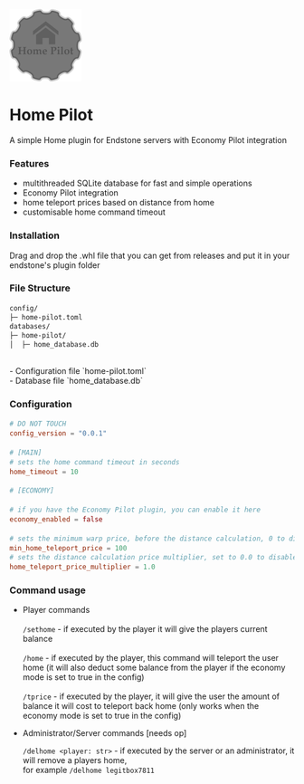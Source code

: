 ![logo](https://github.com/legitbox/HomePilot/blob/main/home_pilot_128.png?raw=true)
# Home Pilot<br>
A simple Home plugin for Endstone servers with Economy Pilot integration<br>

### Features<br>
- multithreaded SQLite database for fast and simple operations<br>
- Economy Pilot integration<br>
- home teleport prices based on distance from home<br>
- customisable home command timeout<br>

### Installation<br>
Drag and drop the .whl file that you can get from releases and put it in your endstone's plugin folder<br>

### File Structure<br>
```
config/
├─ home-pilot.toml
databases/
├─ home-pilot/
│  ├─ home_database.db
```
<br>
- Configuration file `home-pilot.toml`<br>
- Database file `home_database.db`<br>

### Configuration
```toml
# DO NOT TOUCH
config_version = "0.0.1"

# [MAIN]
# sets the home command timeout in seconds
home_timeout = 10

# [ECONOMY]

# if you have the Economy Pilot plugin, you can enable it here
economy_enabled = false

# sets the minimum warp price, before the distance calculation, 0 to disable
min_home_teleport_price = 100
# sets the distance calculation price multiplier, set to 0.0 to disable
home_teleport_price_multiplier = 1.0
```

### Command usage<br>
- Player commands<br><br>
`/sethome` - if executed by the player it will give the players current balance
<br><br>
`/home` - if executed by the player, this command will teleport the user home (it will also deduct some balance from the player if the economy mode is set to true in the config)
<br><br>
`/tprice` - if executed by the player, it will give the user the amount of balance it will cost to teleport back home (only works when the economy mode is set to true in the config)

- Administrator/Server commands [needs op]<br>

  `/delhome <player: str>` - if executed by the server or an administrator, it will remove a players home, <br>for example `/delhome legitbox7811`
<br><br>

